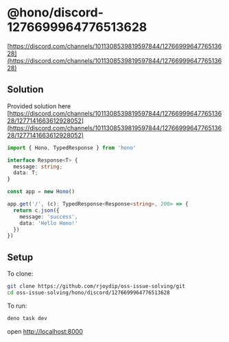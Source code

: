 # @hono/discord-1276699964776513628

[https://discord.com/channels/1011308539819597844/1276699964776513628](https://discord.com/channels/1011308539819597844/1276699964776513628)

## Solution

Provided solution here [https://discord.com/channels/1011308539819597844/1276699964776513628/1277141663612928052](https://discord.com/channels/1011308539819597844/1276699964776513628/1277141663612928052)

```ts
import { Hono, TypedResponse } from 'hono'

interface Response<T> {
  message: string;
  data: T;
}

const app = new Hono()

app.get('/', (c): TypedResponse<Response<string>, 200> => {
  return c.json({
    message: 'success',
    data: 'Hello Hono!'
  })
})
```

## Setup

To clone:

```sh
git clone https://github.com/rjoydip/oss-issue-solving/git
cd oss-issue-solving/hono/discord/1276699964776513628
```

To run:

```sh
deno task dev
```

open <http://localhost:8000>
